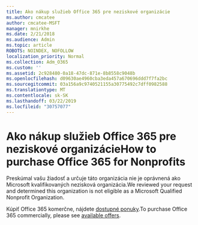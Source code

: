 ```yaml
---
title: Ako nákup služieb Office 365 pre neziskové organizácie
ms.author: cmcatee
author: cmcatee-MSFT
manager: mnirkhe
ms.date: 2/21/2018
ms.audience: Admin
ms.topic: article
ROBOTS: NOINDEX, NOFOLLOW
localization_priority: Normal
ms.collection: Adm_O365
ms.custom: ''
ms.assetid: 2c928480-0a18-47dc-871e-8b8558c9048b
ms.openlocfilehash: d09630ae4960cba3eda457a670696ddd7f7fa2bc
ms.sourcegitcommit: 03a156a9c9740521155a30775492c7dff0982588
ms.translationtype: MT
ms.contentlocale: sk-SK
ms.lasthandoff: 03/22/2019
ms.locfileid: "30757077"
---
```

# <a name="how-to-purchase-office-365-for-nonprofits"></a><span data-ttu-id="5ef0e-102">Ako nákup služieb Office 365 pre neziskové organizácie</span><span class="sxs-lookup"><span data-stu-id="5ef0e-102">How to purchase Office 365 for Nonprofits</span></span>

<span data-ttu-id="5ef0e-103">Preskúmal vašu žiadosť a určuje táto organizácia nie je oprávnená ako Microsoft kvalifikovaných nezisková organizácia.</span><span class="sxs-lookup"><span data-stu-id="5ef0e-103">We reviewed your request and determined this organization is not eligible as a Microsoft Qualified Nonprofit Organization.</span></span>
  
<span data-ttu-id="5ef0e-104">Kúpiť Office 365 komerčne, nájdete [dostupné ponuky](https://portal.office.com/AdminPortal/Home).</span><span class="sxs-lookup"><span data-stu-id="5ef0e-104">To purchase Office 365 commercially, please see [available offers](https://portal.office.com/AdminPortal/Home).</span></span>
  

